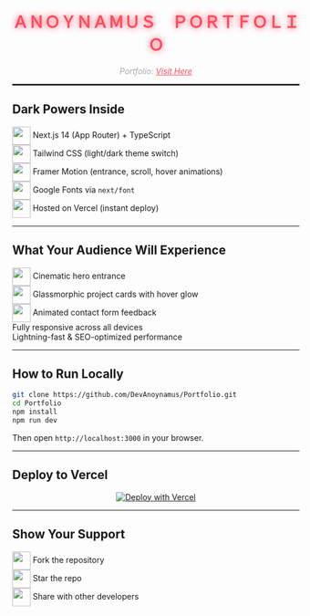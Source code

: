 <a id="readme-top"></a>

<div align="center">
  <h1 style="font-family:'Orbitron',sans-serif; color:#FF4C60; text-shadow:0 0 12px #FF4C60;">
    ＡＮＯＹＮＡＭＵＳ ＰＯＲＴＦＯＬＩＯ
  </h1>
  <p style="color:#AAA; font-style:italic;">
    Portfolio: <a href="https://anoynamus-portfolio.vercel.app/" style="color:#FF4C60;">Visit Here</a>
  </p>
</div>

<hr style="border:1px solid #333" />

## Dark Powers Inside

<img src="https://media.giphy.com/media/xT9IgzoKnwFNmISR8I/giphy.gif" width="32" style="vertical-align:middle" /> Next.js 14 (App Router) + TypeScript  
<img src="https://media.giphy.com/media/3ohhwytHcusSCXXOUg/giphy.gif" width="32" style="vertical-align:middle" /> Tailwind CSS (light/dark theme switch)  
<img src="https://media.giphy.com/media/d2lcHJTG5Tscg/giphy.gif" width="32" style="vertical-align:middle" /> Framer Motion (entrance, scroll, hover animations)  
<img src="https://media.giphy.com/media/13HgwGsXF0aiGY/giphy.gif" width="32" style="vertical-align:middle" /> Google Fonts via `next/font`  
<img src="https://media.giphy.com/media/l0MYt5jPR6QX5pnqM/giphy.gif" width="32" style="vertical-align:middle" /> Hosted on Vercel (instant deploy)

---

## What Your Audience Will Experience

<img src="https://media.giphy.com/media/3oEjI6SIIHBdRxXI40/giphy.gif" width="32" style="vertical-align:middle" /> Cinematic hero entrance  
<img src="https://media.giphy.com/media/3oEjI6SIIHBdRxXI40/giphy.gif" width="32" style="vertical-align:middle" /> Glassmorphic project cards with hover glow  
<img src="https://media.giphy.com/media/d2lcHJTG5Tscg/giphy.gif" width="32" style="vertical-align:middle" /> Animated contact form feedback  
Fully responsive across all devices  
Lightning-fast & SEO-optimized performance

---

## How to Run Locally

```bash
git clone https://github.com/DevAnoynamus/Portfolio.git
cd Portfolio
npm install
npm run dev
```

Then open `http://localhost:3000` in your browser.

---

## Deploy to Vercel

<div align="center">
  <a href="https://vercel.com/new/import?s=https://github.com/DevAnoynamus/Portfolio">
    <img src="https://vercel.com/button" alt="Deploy with Vercel" />
  </a>
</div>

---

## Show Your Support

<img src="https://media.giphy.com/media/26tn33aiTi1jkl6H6/giphy.gif" width="32" style="vertical-align:middle" /> Fork the repository  
<img src="https://media.giphy.com/media/3o6Zt6ML6BklcajjsA/giphy.gif" width="32" style="vertical-align:middle" /> Star the repo  
<img src="https://media.giphy.com/media/3o6ZsYQwmB1i1y7y7S/giphy.gif" width="32" style="vertical-align:middle" /> Share with other developers  
